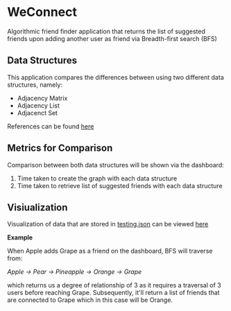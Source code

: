 # WeConnect

Algorithmic friend finder application that returns the list of suggested friends upon adding another user as friend via Breadth-first search (BFS)

## Data Structures
This application compares the differences between using two different data structures, namely:
- Adjacency Matrix
- Adjacency List
- Adjacenct Set

References can be found [here](https://www.baeldung.com/java-graphs)

## Metrics for Comparison
Comparison between both data structures will be shown via the dashboard:
1. Time taken to create the graph with each data structure
2. Time taken to retrieve list of suggested friends with each data structure

## Visiualization
Visualization of data that are stored in [testing.json](backend/src/main/resources/testing.json) can be viewed [here](https://whimsical.com/cs201-VP8nGTbSL8uzL7MQJrgjGr)

**Example**

When Apple adds Grape as a friend on the dashboard, BFS will traverse from:

_Apple -> Pear -> Pineapple -> Orange -> Grape_

which returns us a degree of relationship of 3 as it requires a traversal of 3 users before reaching Grape. Subsequently, it'll return a list of friends that are connected to Grape which in this case will be Orange.
